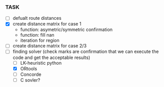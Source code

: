 ### TASK

- [ ] defualt route distances
- [x] create distance matrix for case 1
  - function: asymetric/symmetric confirmation
  - function: fill nan
  - iteration for region
- [ ] create distance matrix for case 2/3
- [ ] finding solver (check marks are confirmation that we can execute the code and get the acceptable results)
   - [ ] LK-heuristic python
   - [x] ORtools
   - [ ] Concorde
   - [ ] C sovler?

